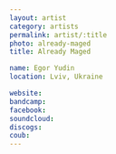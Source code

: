 ```yaml
---
layout: artist
category: artists
permalink: artist/:title
photo: already-maged
title: Already Maged

name: Egor Yudin
location: Lviv, Ukraine

website: 
bandcamp: 
facebook: 
soundcloud: 
discogs: 
coub: 
---
```

